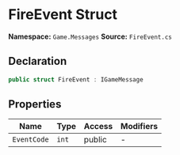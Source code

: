 # FireEvent Struct

**Namespace:** `Game.Messages`
**Source:** `FireEvent.cs`

## Declaration

```csharp
public struct FireEvent : IGameMessage
```

## Properties

| Name | Type | Access | Modifiers |
|------|------|--------|-----------|
| `EventCode` | `int` | public | - |

